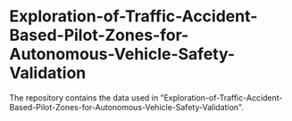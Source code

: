 # Exploration-of-Traffic-Accident-Based-Pilot-Zones-for-Autonomous-Vehicle-Safety-Validation

The repository contains the data used in "Exploration-of-Traffic-Accident-Based-Pilot-Zones-for-Autonomous-Vehicle-Safety-Validation".
